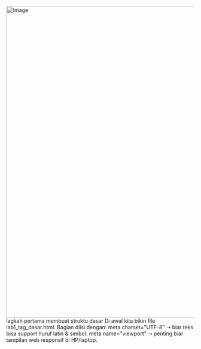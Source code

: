 <img width="1326" height="834" alt="Image" src="https://github.com/user-attachments/assets/2e91cb2b-dc22-4f31-8864-efa750d425dd" />
lagkah pertama membuat struktu dasar 
Di awal kita bikin file lab1_tag_dasar.html.
Bagian <head> diisi dengan:
meta charset="UTF-8" ➝ biar teks bisa support huruf latin & simbol.
meta name="viewport" ➝ penting biar tampilan web responsif di HP/laptop.
<title> ➝ buat judul halaman di tab browser.

langkah kedua Menambahkan Navigasi (Link)
Di dalam <body>, kita bikin <nav> yang isinya link dengan tag <a>.
Ada 3 link:
lab1_tag_dasar.html ➝ link ke halaman ini sendiri.
lab1_halaman2.html ➝ link ke halaman kedua.
http://www.google.com ➝ link ke website eksternal Google.

Langkah ketiga Membuat Heading dan Paragraf Dasar
<h1> dipakai buat judul besar: Belajar Dasar HTML.
Lalu ada beberapa <p> buat identitas mahasiswa (Nama, NIM, Kelas).
Paragraf berikutnya dikasih atribut align="center" ➝ teks ditaruh di tengah.
Ada juga align="right" ➝ teks paragraf rata kanan.
Ini latihan pakai heading & paragraf dengan variasi posisi teks.

Langkah keempat Menambahkan Subjudul dan Paragraf
Pakai <h2> ➝ judul lebih kecil: Paragraf pada HTML.
Bikin paragraf isi tentang penjelasan HTML dasar.
Tambah lagi <p> lain buat kalimat singkat “ini adalah tugas praktikum”.
Di sini kita coba bikin struktur tulisan yang rapi.

Langkah kelima Menambahkan gambar
Pakai tag <img> buat nampilin gambar.
Contoh:
<img src="Logo-Universitas-Pelita-Bangsa.png">
<img src="Logo_UPB.png" width="200">
Gambar pertama tampil sesuai ukuran asli.
Gambar kedua diperkecil dengan atribut width="200" biar lebih proporsional.
Hasil akhirnya, logo kampus muncul di halaman web.


